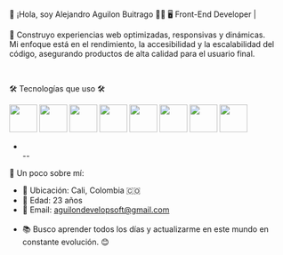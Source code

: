 👋 ¡Hola, soy Alejandro Aguilon Buitrago 👷‍♂️
🖥️ Front-End Developer |

🚀 Construyo experiencias web optimizadas, responsivas y dinámicas.  
Mi enfoque está en el rendimiento, la accesibilidad y la escalabilidad del código, asegurando productos de alta calidad para el usuario final.

<br>

🛠️ Tecnologías que uso 🛠️ <br>
<p align="left">
  <!-- HTML -->
  <img src="https://cdn-icons-png.flaticon.com/128/5968/5968267.png" width="50px">
  <!-- CSS -->
  <img src="https://cdn-icons-png.flaticon.com/128/5968/5968242.png" width="50px">
  <!-- JavaScript -->
  <img src="https://cdn-icons-png.flaticon.com/128/5968/5968292.png" width="50px">
  <!-- Tailwind CSS -->
  <img src="https://upload.wikimedia.org/wikipedia/commons/thumb/d/d5/Tailwind_CSS_Logo.svg/2560px-Tailwind_CSS_Logo.svg.png" width="50px">
  <!-- Figma -->
  <img src="https://cdn-icons-png.flaticon.com/128/5968/5968705.png" width="50px">
  <!-- SQL -->
  <img src="https://cdn-icons-png.flaticon.com/128/4248/4248443.png" width="50px">
  <!-- Bootstrap -->
  <img src="https://cdn.jsdelivr.net/gh/devicons/devicon/icons/bootstrap/bootstrap-original.svg" width="50px">
  <!-- Laravel -->
  <img src="https://cdn.jsdelivr.net/gh/devicons/devicon/icons/laravel/laravel-plain.svg" width="50px">
</p>


-   <br>--

🔎 Un poco sobre mí:
- 📍 Ubicación: Cali, Colombia 🇨🇴     <br>
- 🎂 Edad: 23 años     <br>
- 📧 Email: [aguilondevelopsoft@gmail.com](mailto:aguilondevelopsoft@gmail.com)   <br><br>
- 📚 Busco aprender todos los días y actualizarme en este mundo en constante evolución. 😊
